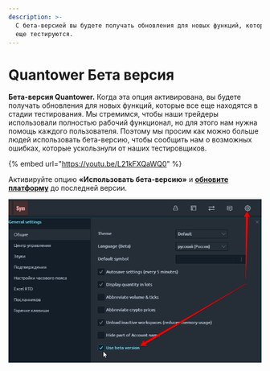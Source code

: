 ```yaml
---
description: >-
  С бета-версией вы будете получать обновления для новых функций, которые все
  еще тестируются.
---
```


# Quantower Бета версия

**Бета-версия Quantower.** Когда эта опция активирована, вы будете получать обновления для новых функций, которые все еще находятся в стадии тестирования. Мы стремимся, чтобы наши трейдеры использовали полностью рабочий функционал, но для этого нам нужна помощь каждого пользователя. Поэтому мы просим как можно больше людей использовать бета-версию, чтобы сообщить нам о возможных ошибках, которые ускользнули от наших тестировщиков. 

{% embed url="https://youtu.be/L21kFXQaWQ0" %}

Активируйте опцию **«Использовать бета-версию»** и [**обновите платформу**](https://help.quantower.com.ru/getting-started/application-updates) до последней версии.

![](../.gitbook/assets/beta-versiya.png)

